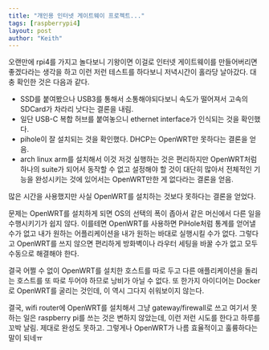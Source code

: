 ```yaml
---
title: "개인용 인터넷 게이트웨이 프로젝트..."
tags: [raspberrypi4]
layout: post
author: "Keith"
---
```


오랜만에 rpi4를 가지고 놀다보니 기왕이면 이걸로 인터넷 게이트웨이를 만들어버리면 좋겠다라는 생각을 하고 이런 저런 테스트를 하다보니 저녁시간이 홀라당 날아갔다. 대충 확인한 것은 다음과 같다.

- SSD를 붙여봤으나 USB3를 통해서 소통해야되다보니 속도가 떨어져서 고속의 SDCard가 차라리 낫다는 결론을 내림.
- 일단 USB-C 복합 허브를 붙여놓으니 ethernet interface가 인식되는 것을 확인했다.
- pihole이 잘 설치되는 것을 확인했다. DHCP는 OpenWRT만 못하다는 결론을 얻음.
- arch linux arm를 설치해서 이것 저것 실행하는 것은 편리하지만 OpenWRT처럼 하나의 suite가 되어서 동작할 수 없고 설정해야 할 것이 대단히 많아서 전체적인 기능을 완성시키는 것에 있어서는 OpenWRT만한 게 없다라는 결론을 얻음.

많은 시간을 사용했지만 사실 OpenWRT를 설치하는 것보다 못하다는 결론을 얻었다. 

문제는 OpenWRT를 설치하게 되면 OS의 선택의 폭이 좁아서 같은 머신에서 다른 일을 수행시키기가 쉽지 않다. 이를테면 OpenWRT를 사용하면 PiHole처럼 통계를 얻어낼 수가 없고 내가 원하는 어플리케이션을 내가 원하는 바대로 실행시킬 수가 없다. 그렇다고 OpenWRT를 쓰지 않으면 편리하게 방화벽이나 라우터 세팅을 바꿀 수가 없고 모두 수동으로 해결해야 한다.

결국 어쩔 수 없이 OpenWRT를 설치한 호스트를 따로 두고 다른 애플리케이션을 돌리는 호스트를 또 따로 두어야 하므로 낭비가 아닐 수 없다. 또 한가지 아이디어는 Docker로 OpenWRT를 굴리는 것인데, 이 역시 그다지 쉬워보이지 않는다.

결국, wifi router에 OpenWRT를 설치해서 그냥 gateway/firewall로 쓰고 여기서 못 하는 일은 raspberry pi를 쓰는 것은 변하지 않았는데, 이런 저런 시도를 한다고 하루를 꼬박 날림. 제대로 완성도 못하고. 그렇게나 OpenWRT가 나름 효율적이고 훌륭하다는 말이 되네ㅠ

